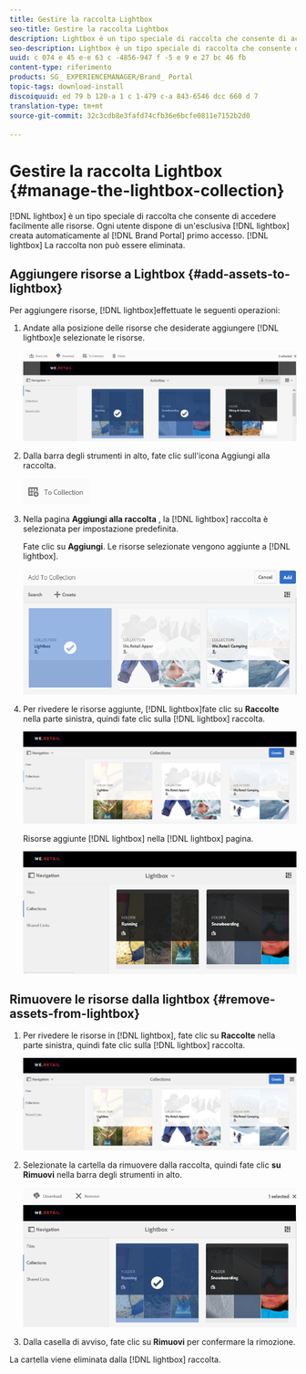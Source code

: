 ```yaml
---
title: Gestire la raccolta Lightbox
seo-title: Gestire la raccolta Lightbox
description: Lightbox è un tipo speciale di raccolta che consente di accedere facilmente alle risorse. Ogni utente dispone di una lightbox esclusiva creata automaticamente al primo accesso al portale brand. La raccolta Scatola luminosa non può essere eliminata.
seo-description: Lightbox è un tipo speciale di raccolta che consente di accedere facilmente alle risorse. Ogni utente dispone di una lightbox esclusiva creata automaticamente al primo accesso al portale brand. La raccolta Scatola luminosa non può essere eliminata.
uuid: c 074 e 45 e-e 63 c -4856-947 f -5 e 9 e 27 bc 46 fb
content-type: riferimento
products: SG_ EXPERIENCEMANAGER/Brand_ Portal
topic-tags: download-install
discoiquuid: ed 79 b 120-a 1 c 1-479 c-a 843-6546 dcc 660 d 7
translation-type: tm+mt
source-git-commit: 32c3cdb8e3fafd74cfb36e6bcfe0811e7152b2d0

---
```



# Gestire la raccolta Lightbox {#manage-the-lightbox-collection}

[!DNL lightbox] è un tipo speciale di raccolta che consente di accedere facilmente alle risorse. Ogni utente dispone di un'esclusiva [!DNL lightbox] creata automaticamente al [!DNL Brand Portal] primo accesso. [!DNL lightbox] La raccolta non può essere eliminata.

## Aggiungere risorse a Lightbox {#add-assets-to-lightbox}

Per aggiungere risorse, [!DNL lightbox]effettuate le seguenti operazioni:

1. Andate alla posizione delle risorse che desiderate aggiungere [!DNL lightbox]e selezionate le risorse.

   ![](assets/link_sharing_assetselection.png)

2. Dalla barra degli strumenti in alto, fate clic sull'icona Aggiungi alla raccolta.

   ![](assets/add_to_collection.png)

3. Nella pagina **Aggiungi alla raccolta** , la [!DNL lightbox] raccolta è selezionata per impostazione predefinita.

   Fate clic su **Aggiungi**. Le risorse selezionate vengono aggiunte a [!DNL lightbox].

   ![](assets/add_to_collectionlightbox.png)

4. Per rivedere le risorse aggiunte, [!DNL lightbox]fate clic su **Raccolte** nella parte sinistra, quindi fate clic sulla [!DNL lightbox] raccolta.

   ![](assets/collections_lightbox.png)

   Risorse aggiunte [!DNL lightbox] nella [!DNL lightbox] pagina.

   ![](assets/added_to_collectionlightbox.png)

## Rimuovere le risorse dalla lightbox {#remove-assets-from-lightbox}

1. Per rivedere le risorse in [!DNL lightbox], fate clic su **Raccolte** nella parte sinistra, quindi fate clic sulla [!DNL lightbox] raccolta.

   ![](assets/collections_lightbox-1.png)

2. Selezionate la cartella da rimuovere dalla raccolta, quindi fate clic **su Rimuovi** nella barra degli strumenti in alto.

   ![](assets/collections_lightboxdelete.png)

3. Dalla casella di avviso, fate clic su **Rimuovi** per confermare la rimozione.

La cartella viene eliminata dalla [!DNL lightbox] raccolta.
